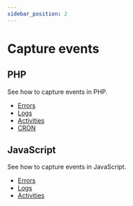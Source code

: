 ```yaml
---
sidebar_position: 2
---
```


# Capture events

## PHP

See how to capture events in PHP.

- [Errors](/php/capture-events/errors)
- [Logs](/php/capture-events/logs)
- [Activities](/php/capture-events/activities)
- [CRON](/php/cron)

## JavaScript

See how to capture events in JavaScript.

- [Errors](/js/capture-events/errors)
- [Logs](/js/capture-events/logs)
- [Activities](/js/capture-events/activities)
